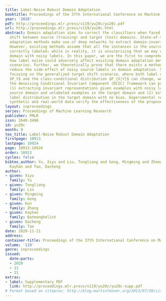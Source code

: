 ```yaml
---
title: Label-Noise Robust Domain Adaptation
booktitle: Proceedings of the 37th International Conference on Machine Learning
year: '2020'
pdf: http://proceedings.mlr.press/v119/yu20c/yu20c.pdf
url: http://proceedings.mlr.press/v119/yu20c.html
abstract: Domain adaptation aims to correct the classifiers when faced with distribution
  shift between source (training) and target (test) domains. State-of-the-art domain
  adaptation methods make use of deep networks to extract domain-invariant representations.
  However, existing methods assume that all the instances in the source domain are
  correctly labeled; while in reality, it is unsurprising that we may obtain a source
  domain with noisy labels. In this paper, we are the first to comprehensively investigate
  how label noise could adversely affect existing domain adaptation methods in various
  scenarios. Further, we theoretically prove that there exists a method that can essentially
  reduce the side-effect of noisy source labels in domain adaptation. Specifically,
  focusing on the generalized target shift scenario, where both label distribution
  $P_Y$ and the class-conditional distribution $P_{X|Y}$ can change, we discover that
  the denoising Conditional Invariant Component (DCIC) framework can provably ensures
  (1) extracting invariant representations given examples with noisy labels in the
  source domain and unlabeled examples in the target domain and (2) estimating the
  label distribution in the target domain with no bias. Experimental results on both
  synthetic and real-world data verify the effectiveness of the proposed method.
layout: inproceedings
series: Proceedings of Machine Learning Research
publisher: PMLR
issn: 2640-3498
id: yu20c
month: 0
tex_title: Label-Noise Robust Domain Adaptation
firstpage: 10913
lastpage: 10924
page: 10913-10924
order: 10913
cycles: false
bibtex_author: Yu, Xiyu and Liu, Tongliang and Gong, Mingming and Zhang, Kun and Batmanghelich,
  Kayhan and Tao, Dacheng
author:
- given: Xiyu
  family: Yu
- given: Tongliang
  family: Liu
- given: Mingming
  family: Gong
- given: Kun
  family: Zhang
- given: Kayhan
  family: Batmanghelich
- given: Dacheng
  family: Tao
date: 2020-11-21
address: 
container-title: Proceedings of the 37th International Conference on Machine Learning
volume: '119'
genre: inproceedings
issued:
  date-parts:
  - 2020
  - 11
  - 21
extras:
- label: Supplementary PDF
  link: http://proceedings.mlr.press/v119/yu20c/yu20c-supp.pdf
# Format based on citeproc: http://blog.martinfenner.org/2013/07/30/citeproc-yaml-for-bibliographies/
---
```

